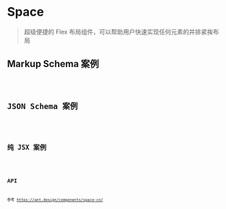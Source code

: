 # Space

> 超级便捷的 Flex 布局组件，可以帮助用户快速实现任何元素的并排紧挨布局

## Markup Schema 案例

<code src="../demos/space/Markup.zh-CN.tsx"/>

## JSON Schema 案例

<code src="../demos/space/Schema.zh-CN.tsx"/>

## 纯 JSX 案例

<code src="../demos/space/PureJsx.zh-CN.tsx"/>

## API

参考 <https://ant.design/components/space-cn/>
